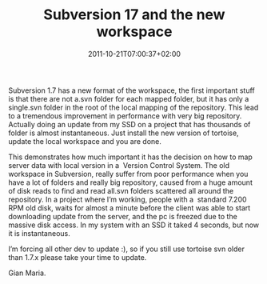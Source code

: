 ﻿---
title: "Subversion 17 and the new workspace"
description: ""
date: 2011-10-21T07:00:37+02:00
draft: false
tags: [VCS]
categories: [Tools and library]
---
Subversion 1.7 has a new format of the workspace, the first important stuff is that there are not a.svn folder for each mapped folder, but it has only a single.svn folder in the root of the local mapping of the repository. This lead to a tremendous improvement in performance with very big repository. Actually doing an update from my SSD on a project that has thousands of folder is almost instantaneous. Just install the new version of tortoise, update the local workspace and you are done.

This demonstrates how much important it has the decision on how to map server data with local version in a  Version Control System. The old workspace in Subversion, really suffer from poor performance when you have a lot of folders and really big repository, caused from a huge amount of disk reads to find and read all.svn folders scattered all around the repository. In a project where I’m working, people with a  standard 7.200 RPM old disk, waits for almost a minute before the client was able to start downloading update from the server, and the pc is freezed due to the massive disk access. In my system with an SSD it taked 4 seconds, but now it is instantaneous.

I’m forcing all other dev to update :), so if you still use tortoise svn older than 1.7.x please take your time to update.

Gian Maria.
